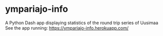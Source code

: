 # ympariajo-info
A Python Dash app displaying statistics of the round trip series of Uusimaa
See the app running: https://ympariajo-info.herokuapp.com/
